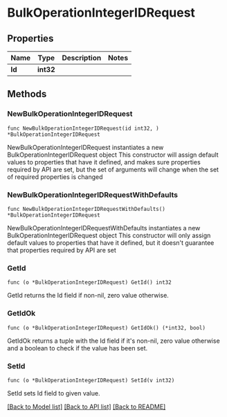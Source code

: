 # BulkOperationIntegerIDRequest

## Properties

Name | Type | Description | Notes
------------ | ------------- | ------------- | -------------
**Id** | **int32** |  | 

## Methods

### NewBulkOperationIntegerIDRequest

`func NewBulkOperationIntegerIDRequest(id int32, ) *BulkOperationIntegerIDRequest`

NewBulkOperationIntegerIDRequest instantiates a new BulkOperationIntegerIDRequest object
This constructor will assign default values to properties that have it defined,
and makes sure properties required by API are set, but the set of arguments
will change when the set of required properties is changed

### NewBulkOperationIntegerIDRequestWithDefaults

`func NewBulkOperationIntegerIDRequestWithDefaults() *BulkOperationIntegerIDRequest`

NewBulkOperationIntegerIDRequestWithDefaults instantiates a new BulkOperationIntegerIDRequest object
This constructor will only assign default values to properties that have it defined,
but it doesn't guarantee that properties required by API are set

### GetId

`func (o *BulkOperationIntegerIDRequest) GetId() int32`

GetId returns the Id field if non-nil, zero value otherwise.

### GetIdOk

`func (o *BulkOperationIntegerIDRequest) GetIdOk() (*int32, bool)`

GetIdOk returns a tuple with the Id field if it's non-nil, zero value otherwise
and a boolean to check if the value has been set.

### SetId

`func (o *BulkOperationIntegerIDRequest) SetId(v int32)`

SetId sets Id field to given value.



[[Back to Model list]](../README.md#documentation-for-models) [[Back to API list]](../README.md#documentation-for-api-endpoints) [[Back to README]](../README.md)


